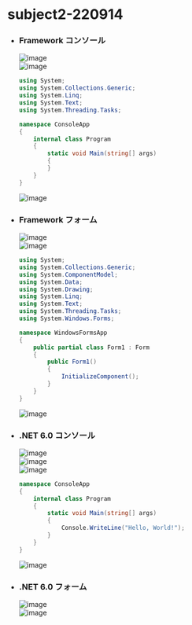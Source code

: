 # subject2-220914

- ### Framework コンソール
  ![image](https://user-images.githubusercontent.com/1501327/190078315-6a87b50d-fcc8-423e-9e7e-070db43f489c.png)\
  ![image](https://user-images.githubusercontent.com/1501327/190083205-52dc78e7-8641-4502-a68c-4e3d5c6ccfe9.png)
  ```cs
  using System;
  using System.Collections.Generic;
  using System.Linq;
  using System.Text;
  using System.Threading.Tasks;

  namespace ConsoleApp
  {
      internal class Program
      {
          static void Main(string[] args)
          {
          }
      }
  }
  ```
  ![image](https://user-images.githubusercontent.com/1501327/190084284-7e09a588-9079-43a1-98a0-dfde86625268.png)

- ### Framework フォーム
  ![image](https://user-images.githubusercontent.com/1501327/190078721-2486b334-ef46-43ae-98e0-0e30c87a63ce.png)\
  ![image](https://user-images.githubusercontent.com/1501327/190084859-7e0bd1b5-8561-46af-ae23-ac45605940af.png)
  ```cs
  using System;
  using System.Collections.Generic;
  using System.ComponentModel;
  using System.Data;
  using System.Drawing;
  using System.Linq;
  using System.Text;
  using System.Threading.Tasks;
  using System.Windows.Forms;

  namespace WindowsFormsApp
  {
      public partial class Form1 : Form
      {
          public Form1()
          {
              InitializeComponent();
          }
      }
  }
  ```
  ![image](https://user-images.githubusercontent.com/1501327/190085074-4ca5f504-a907-4491-bc46-8bc61a49d75d.png)


- ### .NET 6.0 コンソール
  ![image](https://user-images.githubusercontent.com/1501327/190079233-f8251cb9-9c38-487c-b9a5-52f290f7be81.png)\
  ![image](https://user-images.githubusercontent.com/1501327/190081137-f28c5fcc-b608-4b39-807b-caa45ed2a8ee.png)\
  ![image](https://user-images.githubusercontent.com/1501327/190081510-ad7dde52-38a5-4d44-8585-9f7621075a69.png)
  ```cs
  namespace ConsoleApp
  {
      internal class Program
      {
          static void Main(string[] args)
          {
              Console.WriteLine("Hello, World!");
          }
      }
  }  
  ```
  ![image](https://user-images.githubusercontent.com/1501327/190082523-01513117-bd84-4234-94ba-1970b470a314.png)


- ### .NET 6.0 フォーム
  ![image](https://user-images.githubusercontent.com/1501327/190080020-168801f5-863d-45e1-8228-304cced5691d.png)\
  ![image](https://user-images.githubusercontent.com/1501327/190085502-7ec544a5-d586-4fe1-b6e4-0a81f0984bca.png)
 
